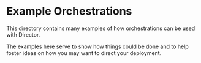 # Example Orchestrations

This directory contains many examples of how orchestrations can be used with
Director.

The examples here serve to show how things could be done and to help foster
ideas on how you may want to direct your deployment.
